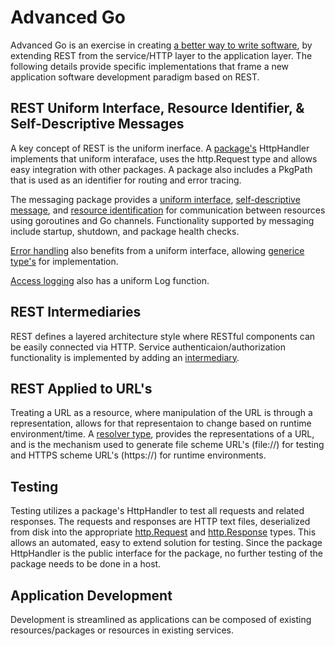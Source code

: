 # Advanced Go

Advanced Go is an exercise in creating [a better way to write software][robpike], by extending REST from the service/HTTP layer to the application layer. The following details provide specific implementations that frame a new application software development paradigm based on REST.

## REST Uniform Interface, Resource Identifier, & Self-Descriptive Messages
A key concept of REST is the uniform inerface. A [package's][domainservice] HttpHandler implements that uniform interaface, uses the http.Request type and allows easy integration with other packages. A package also includes a PkgPath that is used as an identifier for routing and error tracing.

The messaging package provides a [uniform interface][msgsend], [self-descriptive message][msgcore], and [resource identification][msgcore] for communication between resources using goroutines and Go channels. Functionality supported by messaging include startup, shutdown, and package health checks.

[Error handling][errorhandler] also benefits from a uniform interface, allowing [generice type's][loghandler] for implementation. 

[Access logging][logger] also has a uniform Log function.  

## REST Intermediaries
REST defines a layered architecture style where RESTful components can be easily connected via HTTP. Service authenticaion/authorization functionality is implemented by adding an [intermediary][intermediary].

## REST Applied to URL's
Treating a URL as a resource, where manipulation of the URL is through a representation, allows for that representaion to change based on runtime environment/time. A [resolver type][resolver], provides the representations of a URL, and is the mechanism used to generate file scheme URL's (file://) for testing and HTTPS scheme URL's (https://) for runtime environments.

## Testing
Testing utilizes a package's HttpHandler to test all requests and related responses. The requests and responses are HTTP text files, deserialized from disk into the appropriate [http.Request][httprequest] and [http.Response][httpresponse] types. This allows an automated, easy to extend solution for testing. Since the package HttpHandler is the public interface for the package, no further testing of the package needs to be done in a host.  

## Application Development
Development is streamlined as applications can be composed of existing resources/packages or resources in existing services. 

[robpike]: <https://thenewstack.io/golang-co-creator-rob-pike-what-go-got-right-and-wrong>
[errorhandler]: <https://pkg.go.dev/github.com/advanced-go/core/runtime#ErrorHandler>
[loghandler]: <https://pkg.go.dev/github.com/advanced-go/core/runtime#Log>
[msgcore]: <https://pkg.go.dev/github.com/advanced-go/core/messaging#Message>
[msgsend]: <https://pkg.go.dev/github.com/advanced-go/core/messaging#SendFunc>
[domainservice]: <https://pkg.go.dev/github.com/advanced-go/example-domain/service>
[logger]: <https://pkg.go.dev/github.com/advanced-go/core/access#Log>
[intermediary]: <https://pkg.go.dev/github.com/advanced-go/core/host#ServeHTTPFunc>
[httprequest]: <https://pkg.go.dev/net/http#Request>
[httpresponse]: <https://pkg.go.dev/net/http#Response>
[resolver]: <https://pkg.go.dev/github.com/advanced-go/core/uri#Resolver>

<!--
### Hi there 👋


**advanced-go/advanced-go** is a ✨ _special_ ✨ repository because its `README.md` (this file) appears on your GitHub profile.

Here are some ideas to get you started:

- 🔭 I’m currently working on ...
- 🌱 I’m currently learning ...
- 👯 I’m looking to collaborate on ...
- 🤔 I’m looking for help with ...
- 💬 Ask me about ...
- 📫 How to reach me: ...
- 😄 Pronouns: ...
- ⚡ Fun fact: ...
-->
